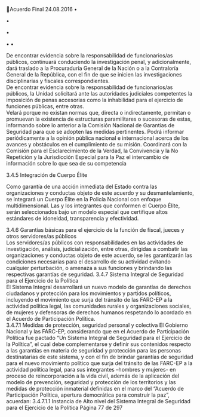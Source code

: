 Acuerdo Final 
24.08.2016 
•

•

•

•
•

De  encontrar  evidencia  sobre  la  responsabilidad  de  funcionarios/as  públicos,  continuará 
conduciendo la investigación penal, y adicionalmente, dará traslado a la Procuraduría General de 
la Nación o a la Contraloría General de la República, con el fin de que se inicien las investigaciones 
disciplinarias y fiscales correspondientes.  
De encontrar evidencia sobre la responsabilidad de funcionarios/as públicos, la Unidad solicitará 
ante las autoridades judiciales competentes la imposición de penas accesorias como la inhabilidad 
para el ejercicio de funciones públicas, entre otras.  
Velará  porque  no  existan  normas  que,  directa  o  indirectamente,  permitan  o  promuevan  la 
existencia de estructuras paramilitares o sucesoras de estas, informando sobre lo anterior a la 
Comisión Nacional de Garantías de Seguridad para que se adopten las medidas pertinentes. 
Podrá informar periódicamente a la opinión pública nacional e internacional acerca de los avances 
y obstáculos en el cumplimiento de su misión. 
Coordinará con la Comisión para el Esclarecimiento de la Verdad, la Convivencia y la No Repetición 
y  la  Jurisdicción  Especial  para  la  Paz  el  intercambio  de  información  sobre  lo  que  sea  de  su 
competencia 

 
3.4.5 Integración de Cuerpo Élite  
 
Como garantía de una acción inmediata del Estado contra las organizaciones y conductas objeto de este 
acuerdo  y  su  desmantelamiento,  se  integrará  un  Cuerpo  Élite  en  la  Policía  Nacional  con  enfoque 
multidimensional.  Las  y  los  integrantes  que  conformen  el  Cuerpo  Élite,  serán  seleccionados  bajo  un 
modelo especial que certifique altos estándares de idoneidad, transparencia y efectividad. 
 
3.4.6 Garantías básicas para el ejercicio de la función de fiscal, jueces y otros servidores/as públicos  
Los  servidores/as  públicos  con  responsabilidades  en  las  actividades  de  investigación,  análisis, 
judicialización, entre otras, dirigidas a combatir las organizaciones y conductas objeto de este acuerdo, se 
les  garantizarán  las  condiciones  necesarias  para  el  desarrollo  de  su  actividad  evitando  cualquier 
perturbación, o amenaza a sus funciones y brindando las respectivas garantías de seguridad. 
3.4.7 Sistema Integral de Seguridad para el Ejercicio de la Política  
El Sistema Integral desarrollará un nuevo modelo de garantías de derechos ciudadanos y protección para 
los movimientos y partidos políticos, incluyendo el movimiento que surja del tránsito de las FARC-EP a la 
actividad política legal, las comunidades rurales y organizaciones sociales, de mujeres y defensoras de 
derechos humanos respetando lo acordado en el Acuerdo de Participación Política.  
3.4.7.1 Medidas de protección, seguridad personal y colectiva 
El Gobierno Nacional y las FARC-EP, considerando que en el Acuerdo de Participación Política fue pactado 
“Un Sistema Integral de Seguridad para el Ejercicio de la Política”, el cual debe complementarse y definir 
sus  contenidos  respecto  a  las  garantías  en  materia  de  seguridad  y  protección  para  las  personas 
destinatarias de este sistema, y con el fin de brindar garantías de seguridad para el nuevo movimiento 
político que surja del tránsito de las FARC-EP a la actividad política legal, para sus integrantes –hombres y 
mujeres- en proceso de reincorporación a la vida civil, además de la aplicación del modelo de prevención, 
seguridad y protección de los territorios y las medidas de protección inmaterial definidas en el marco del 
“Acuerdo de Participación Política, apertura democrática para construir la paz”, acuerdan: 
3.4.7.1.1 Instancia de Alto nivel del Sistema Integral de Seguridad para el Ejercicio de la Política 
Página 77 de 297 
 

